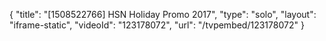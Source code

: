 {
    "title": "[1508522766] HSN Holiday Promo 2017",
    "type": "solo",
    "layout": "iframe-static",
    "videoId": "123178072",
    "url": "\/tvpembed\/123178072"
}